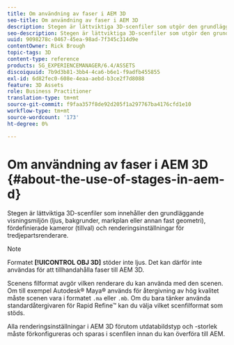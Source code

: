 ```yaml
---
title: Om användning av faser i AEM 3D
seo-title: Om användning av faser i AEM 3D
description: Stegen är lättviktiga 3D-scenfiler som utgör den grundläggande visningsmiljön.
seo-description: Stegen är lättviktiga 3D-scenfiler som utgör den grundläggande visningsmiljön.
uuid: 9098278c-0467-45ea-98ad-7f345c314d9e
contentOwner: Rick Brough
topic-tags: 3D
content-type: reference
products: SG_EXPERIENCEMANAGER/6.4/ASSETS
discoiquuid: 7b9d3b81-3bb4-4ca6-b6e1-f9adfb455855
exl-id: 6d82fec0-608e-4eaa-aebd-b3ce2f7d8088
feature: 3D Assets
role: Business Practitioner
translation-type: tm+mt
source-git-commit: f9faa357f8de92d205f1a297767ba4176cfd1e10
workflow-type: tm+mt
source-wordcount: '173'
ht-degree: 0%

---
```


# Om användning av faser i AEM 3D {#about-the-use-of-stages-in-aem-d}

Stegen är lättviktiga 3D-scenfiler som innehåller den grundläggande visningsmiljön (ljus, bakgrunder, markplan eller annan fast geometri), fördefinierade kameror (tillval) och renderingsinställningar för tredjepartsrenderare.

>[!NOTE]
>
>Formatet **[!UICONTROL OBJ 3D]** stöder inte ljus. Det kan därför inte användas för att tillhandahålla faser till AEM 3D.

Scenens filformat avgör vilken renderare du kan använda med den scenen. Om till exempel Autodesk® Maya® används för återgivning av hög kvalitet måste scenen vara i formatet `.ma` eller `.mb`. Om du bara tänker använda standardåtergivaren för Rapid Refine™ kan du välja vilket scenfilformat som stöds.

Alla renderingsinställningar i AEM 3D förutom utdatabildstyp och -storlek måste förkonfigureras och sparas i scenfilen innan du kan överföra till AEM.
